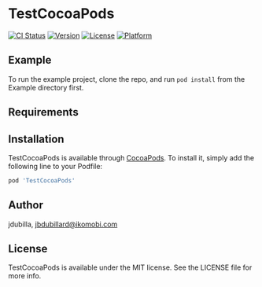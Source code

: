# TestCocoaPods

[![CI Status](https://img.shields.io/travis/jdubilla/TestCocoaPods.svg?style=flat)](https://travis-ci.org/jdubilla/TestCocoaPods)
[![Version](https://img.shields.io/cocoapods/v/TestCocoaPods.svg?style=flat)](https://cocoapods.org/pods/TestCocoaPods)
[![License](https://img.shields.io/cocoapods/l/TestCocoaPods.svg?style=flat)](https://cocoapods.org/pods/TestCocoaPods)
[![Platform](https://img.shields.io/cocoapods/p/TestCocoaPods.svg?style=flat)](https://cocoapods.org/pods/TestCocoaPods)

## Example

To run the example project, clone the repo, and run `pod install` from the Example directory first.

## Requirements

## Installation

TestCocoaPods is available through [CocoaPods](https://cocoapods.org). To install
it, simply add the following line to your Podfile:

```ruby
pod 'TestCocoaPods'
```

## Author

jdubilla, jbdubillard@ikomobi.com

## License

TestCocoaPods is available under the MIT license. See the LICENSE file for more info.
